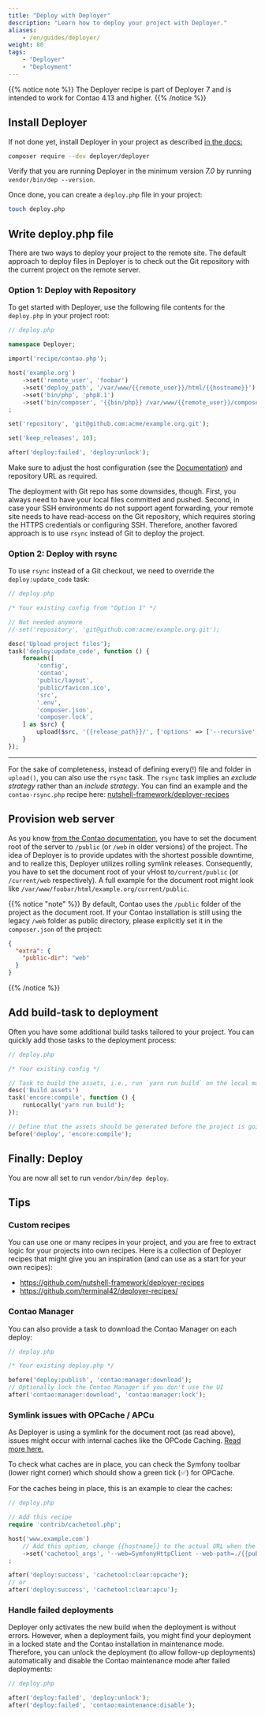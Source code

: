 ```yaml
---
title: "Deploy with Deployer"
description: "Learn how to deploy your project with Deployer."
aliases:
    - /en/guides/deployer/
weight: 80
tags: 
    - "Deployer"
    - "Deployment"
---
```


{{% notice note %}}
The Deployer recipe is part of Deployer 7 and is intended to work for Contao 4.13 and higher.
{{% /notice %}}

## Install Deployer

If not done yet, install Deployer in your project as described [in the docs:][1]

```bash
composer require --dev deployer/deployer
```

Verify that you are running Deployer in the minimum version _7.0_ by running `vendor/bin/dep --version`.

Once done, you can create a `deploy.php` file in your project:

```bash
touch deploy.php
```

## Write deploy.php file

There are two ways to deploy your project to the remote site. The default approach to deploy files in Deployer is to
check out the Git repository with the current project on the remote server.

### Option 1: Deploy with Repository

To get started with Deployer, use the following file contents for the `deploy.php` in your project root:

```php
// deploy.php

namespace Deployer;

import('recipe/contao.php');

host('example.org')
    ->set('remote_user', 'foobar')
    ->set('deploy_path', '/var/www/{{remote_user}}/html/{{hostname}}')
    ->set('bin/php', 'php8.1')
    ->set('bin/composer', '{{bin/php}} /var/www/{{remote_user}}/composer.phar')
;

set('repository', 'git@github.com:acme/example.org.git');

set('keep_releases', 10);

after('deploy:failed', 'deploy:unlock');
```

Make sure to adjust the host configuration (see the [Documentation][2]) and repository URL as required.

The deployment with Git repo has some downsides, though. First, you always need to have your local files committed and
pushed. Second, in case your SSH environments do not support agent forwarding, your remote site needs to have
read-access on the Git repository, which requires storing the HTTPS credentials or configuring SSH. Therefore, another
favored approach is to use `rsync` instead of Git to deploy the project.

### Option 2: Deploy with rsync

To use `rsync` instead of a Git checkout, we need to override the `deploy:update_code` task:

```php
// deploy.php

/* Your existing config from "Option 1" */

// Not needed anymore
//-set('repository', 'git@github.com:acme/example.org.git');

desc('Upload project files');
task('deploy:update_code', function () {
    foreach([
        'config',
        'contao',
        'public/layout',
        'public/favicon.ico',
        'src',
        '.env',
        'composer.json',
        'composer.lock',
    ] as $src) {
        upload($src, '{{release_path}}/', ['options' => ['--recursive', '--relative']]);
    }
});
```

-----

For the sake of completeness, instead of defining every(!) file and folder in `upload()`, you can also use the `rsync`
task. The `rsync` task implies an _exclude strategy_ rather than an _include strategy_. You can find an example and the
`contao-rsync.php` recipe here: [nutshell-framework/deployer-recipes][4]

## Provision web server

As you know [from the Contao documentation][5], you have to set the document root of the server to `/public` (or
`/web` in older versions) of the project. The idea of Deployer is to provide updates with the shortest possible downtime, 
and to realize this, Deployer utilizes rolling symlink releases.  Consequently, you have to set the document root of your 
vHost to`/current/public` (or `/current/web` respectively). A full example for the document root might look like
`/var/www/foobar/html/example.org/current/public`.

{{% notice "note" %}}
By default, Contao uses the `/public` folder of the project as the document root. If your Contao
installation is still using the legacy `/web` folder as public directory, please explicitly set it in the `composer.json`
of the project:

```json
{
  "extra": {
    "public-dir": "web"
  }
}
```
{{% /notice %}}

## Add build-task to deployment

Often you have some additional build tasks tailored to your project. You can quickly add those tasks to the deployment
process:

```php
// deploy.php

/* Your existing config */

// Task to build the assets, i.e., run `yarn run build` on the local machine
desc('Build assets')
task('encore:compile', function () {
    runLocally('yarn run build');
});

// Define that the assets should be generated before the project is going to be deployed
before('deploy', 'encore:compile');
```

## Finally: Deploy

You are now all set to run `vendor/bin/dep deploy`.

## Tips

### Custom recipes

You can use one or many recipes in your project, and you are free to extract logic for your projects into own recipes.
Here is a collection of Deployer recipes that might give you an inspiration (and can use as a start for your own
recipes):

- https://github.com/nutshell-framework/deployer-recipes
- https://github.com/terminal42/deployer-recipes/

### Contao Manager

You can also provide a task to download the Contao Manager on each deploy:

```php
// deploy.php

/* Your existing deploy.php */

before('deploy:publish', 'contao:manager:download');
// Optionally lock the Contao Manager if you don't use the UI
after('contao:manager:download', 'contao:manager:lock');
```

### Symlink issues with OPCache / APCu

As Deployer is using a symlink for the document root (as read above), issues might occur with internal caches like the
OPCode Caching. [Read more here.][6]

To check what caches are in place, you can check the Symfony toolbar (lower right corner) which should show a green tick
(✅) for OPCache.

For the caches being in place, this is an example to clear the caches:

```php
// deploy.php

// Add this recipe
require 'contrib/cachetool.php';

host('www.example.com')
    // Add this option, change {{hostname}} to the actual URL when the hostname does not match the URL.
    ->set('cachetool_args', '--web=SymfonyHttpClient --web-path=./{{public_path}} --web-url=https://{{hostname}}')
;

after('deploy:success', 'cachetool:clear:opcache');
// or
after('deploy:success', 'cachetool:clear:apcu');
```

### Handle failed deployments

Deployer only activates the new build when the deployment is without errors. However, when a deployment fails, you might
find your deployment in a locked state and the Contao installation in maintenance mode. Therefore, you can unlock the
deployment (to allow follow-up deployments) automatically and disable the Contao maintenance mode after failed
deployments:

```php
// deploy.php

after('deploy:failed', 'deploy:unlock');
after('deploy:failed', 'contao:maintenance:disable');
```

[1]: https://deployer.org/docs/7.x/installation
[2]: https://deployer.org/docs/7.x/hosts
[3]: https://github.com/terminal42/deployer-recipes
[4]: https://github.com/nutshell-framework/deployer-recipes/blob/main/recipe/contao-rsync.php
[5]: /en/installation/system-requirements/#hosting-configuration
[6]: https://ma.ttias.be/php-opcache-and-symlink-based-deploys
